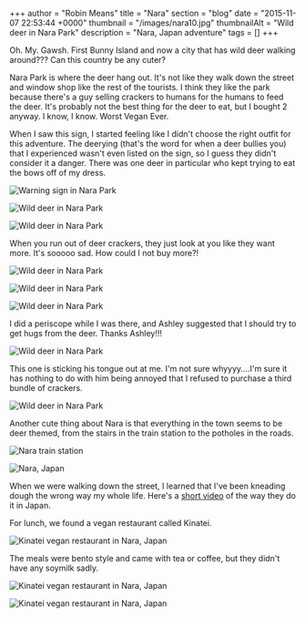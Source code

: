 +++
author = "Robin Means"
title = "Nara"
section = "blog"
date = "2015-11-07 22:53:44 +0000"
thumbnail = "/images/nara10.jpg"
thumbnailAlt = "Wild deer in Nara Park"
description = "Nara, Japan adventure"
tags = []
+++

Oh. My. Gawsh. First Bunny Island and now a city that has wild deer walking around??? Can this country be any cuter?

Nara Park is where the deer hang out. It's not like they walk down the street and window shop like the rest of the tourists. I think they like the park because there's a guy selling crackers to humans for the humans to feed the deer. It's probably not the best thing for the deer to eat, but I bought 2 anyway. I know, I know. Worst Vegan Ever.

When I saw this sign, I started feeling like I didn't choose the right outfit for this adventure. The deerying (that's the word for when a deer bullies you) that I experienced wasn't even listed on the sign, so I guess they didn't consider it a danger. There was one deer in particular who kept trying to eat the bows off of my dress.

![Warning sign in Nara Park](/images/nara1.jpg)

![Wild deer in Nara Park](/images/nara2.jpg)

![Wild deer in Nara Park](/images/nara3.jpg)

When you run out of deer crackers, they just look at you like they want more. It's sooooo sad. How could I not buy more?!

![Wild deer in Nara Park](/images/nara4.jpg)

![Wild deer in Nara Park](/images/nara5.jpg)

![Wild deer in Nara Park](/images/nara7.jpg)

I did a periscope while I was there, and Ashley suggested that I should try to get hugs from the deer. Thanks Ashley!!!

![Wild deer in Nara Park](/images/nara6.jpg)

This one is sticking his tongue out at me. I'm not sure whyyyy....I'm sure it has nothing to do with him being annoyed that I refused to purchase a third bundle of crackers.

![Wild deer in Nara Park](/images/nara9.jpg)

Another cute thing about Nara is that everything in the town seems to be deer themed, from the stairs in the train station to the potholes in the roads.

![Nara train station](/images/nara15.jpg)

![Nara, Japan](/images/nara14.jpg)

When we were walking down the street, I learned that I've been kneading dough the wrong way my whole life. Here's a [short video](https://youtu.be/BW0Zd7QEgW4) of the way they do it in Japan.

For lunch, we found a vegan restaurant called Kinatei.

![Kinatei vegan restaurant in Nara, Japan](/images/nara11.jpg)

The meals were bento style and came with tea or coffee, but they didn't have any soymilk sadly.

![Kinatei vegan restaurant in Nara, Japan](/images/nara12.jpg)

![Kinatei vegan restaurant in Nara, Japan](/images/nara13.jpg)

